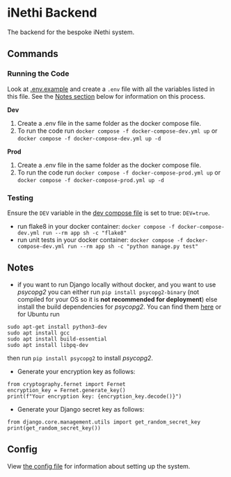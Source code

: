 # iNethi Backend
The backend for the bespoke iNethi system.

## Commands
### Running the Code
Look at [.env.example](.env.example) and create a `.env` file with all the variables listed in this file. See 
the [Notes section](#notes) below for information on this process.

**Dev**
1. Create a .env file in the same folder as the docker compose file.
2. To run the code run `docker compose -f docker-compose-dev.yml up` or `docker compose -f docker-compose-dev.yml up -d`

**Prod**
1. Create a .env file in the same folder as the docker compose file.
2. To run the code run `docker compose -f docker-compose-prod.yml up` or `docker compose -f docker-compose-prod.yml up -d`

### Testing
Ensure the `DEV` variable in the [dev compose file](docker-compose-dev.yml) is set to true: `DEV=true`.

* run flake8 in your docker container: `docker compose -f docker-compose-dev.yml run --rm app sh -c "flake8"`
* run unit tests in your docker container: `docker compose -f docker-compose-dev.yml run --rm app sh -c "python manage.py test"`

## Notes
* if you want to run Django locally without docker, and you want to use _psycopg2_ you can either run 
`pip install psycopg2-binary` (not compiled for your OS so it is **not recommended for deployment**) else install the
build dependencies for _psycopg2_. You can find them [here](https://www.psycopg.org/docs/install.html) or for Ubuntu run
```
sudo apt-get install python3-dev
sudo apt install gcc
sudo apt install build-essential
sudo apt install libpq-dev
```
then run `pip install psycopg2` to install _psycopg2_.
* Generate your encryption key as follows:
```
from cryptography.fernet import Fernet
encryption_key = Fernet.generate_key()
print(f"Your encryption key: {encryption_key.decode()}")
```

* Generate your Django secret key as follows:
```
from django.core.management.utils import get_random_secret_key
print(get_random_secret_key())
```

## Config
View [the config file](CONFIG.md) for information about setting up the system.
